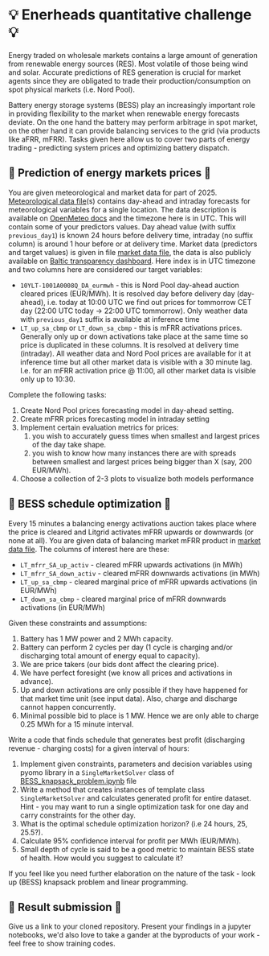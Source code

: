 # :bulb: Enerheads quantitative challenge :bulb:

Energy traded on wholesale markets contains a large amount of generation from renewable energy sources (RES). Most volatile of those being wind and solar. Accurate predictions of RES generation is crucial for market agents since they are obligated to trade their production/consumption on spot physical markets (i.e. Nord Pool).

Battery energy storage systems (BESS) play an increasingly important role in providing flexibility to the market when renewable energy forecasts deviate. On the one hand the battery may perform arbitrage in spot market, on the other hand it can provide balancing services to the grid (via products like aFRR, mFRR). Tasks given here allow us to cover two parts of energy trading - predicting system prices and optimizing battery dispatch.

## :electric_plug: Prediction of energy markets prices :electric_plug:

You are given meteorological and market data for part of 2025. [Meteorological data file](https://github.com/jkved/enerheads-quant-challenge/blob/main/data/weather_location_Vilnius.csv)(s) contains day-ahead and intraday forecasts for meteorological variables for a single location. The data description is available on [OpenMeteo docs](https://open-meteo.com/en/docs) and the timezone here is in UTC. This will contain some of your predictors values. Day ahead value (with suffix `previous_day1`) is known 24 hours before delivery time, intraday (no suffix column) is around 1 hour before or at delivery time.
Market data (predictors and target values) is given in file [market data file](https://github.com/jkved/enerheads-quant-challenge/blob/main/data/market_data.csv), the data is also publicly available on [Baltic transparency dashboard](https://baltic.transparency-dashboard.eu/). Here index is in UTC timezone and two columns here are considered our target variables:
- `10YLT-1001A0008Q_DA_eurmwh` - this is Nord Pool day-ahead auction cleared prices (EUR/MWh). It is resolved day before delivery day (day-ahead), i.e. today at 10:00 UTC we find out prices for tommorrow CET day (22:00 UTC today -> 22:00 UTC tommorrow). Only weather data with `previous_day1` suffix is available at inference time
- `LT_up_sa_cbmp` or `LT_down_sa_cbmp` - this is mFRR activations prices. Generally only up or down activations take place at the same time so price is duplicated in these columns. It is resolved at delivery time (intraday). All weather data and Nord Pool prices are available for it at inference time but all other market data is visible with a 30 minute lag. I.e. for an mFRR activation price @ 11:00, all other market data is visible only up to 10:30.

Complete the following tasks:
1. Create Nord Pool prices forecasting model in day-ahead setting.
2. Create mFRR prices forecasting model in intraday setting
3. Implement certain evaluation metrics for prices: 
    1. you wish to accurately guess times when smallest and largest prices of the day take shape.
    2. you wish to know how many instances there are with spreads between smallest and largest prices being bigger than X (say, 200 EUR/MWh).
4. Choose a collection of 2-3 plots to visualize both models performance

## :battery: BESS schedule optimization :battery:

Every 15 minutes a balancing energy activations auction takes place where the price is cleared and Litgrid activates mFRR upwards or downwards (or none at all). You are given data of balancing market mFRR product in [market data file](https://github.com/jkved/enerheads-quant-challenge/blob/main/data/spot_balancing_2025Q1.csv). The columns of interest here are these:
- `LT_mfrr_SA_up_activ` - cleared mFRR upwards activations (in MWh)  
- `LT_mfrr_SA_down_activ` - cleared mFRR downwards activations (in MWh)  
- `LT_up_sa_cbmp` - cleared marginal price of mFRR upwards activations (in EUR/MWh)
- `LT_down_sa_cbmp` - cleared marginal price of mFRR downwards activations (in EUR/MWh)

Given these constraints and assumptions:
1. Battery has 1 MW power and 2 MWh capacity.
2. Battery can perform 2 cycles per day (1 cycle is charging and/or discharging total amount of energy equal to capacity).
3. We are price takers (our bids dont affect the clearing price).
4. We have perfect foresight (we know all prices and activations in advance).
5. Up and down activations are only possible if they have happened for that market time unit (see input data). Also, charge and discharge cannot happen concurrently.
6. Minimal possible bid to place is 1 MW. Hence we are only able to charge 0.25 MWh for a 15 minute interval.

Write a code that finds schedule that generates best profit (discharging revenue - charging costs) for a given interval of hours:
1. Implement given constraints, parameters and decision variables using pyomo library in a `SingleMarketSolver` class of [BESS_knapsack_problem.ipynb](https://github.com/jkved/enerheads-quant-challenge/blob/main/BESS_knapsack_problem.ipynb) file
2. Write a method that creates instances of template class `SingleMarketSolver` and calculates generated profit for entire dataset. Hint - you may want to run a single optimization task for one day and carry constraints for the other day.
3. What is the optimal schedule optimization horizon? (i.e 24 hours, 25, 25.5?).
4. Calculate 95% confidence interval for profit per MWh (EUR/MWh).
5. Small depth of cycle is said to be a good metric to maintain BESS state of health. How would you suggest to calculate it?

If you feel like you need further elaboration on the nature of the task - look up (BESS) knapsack problem and linear programming.

## :email: Result submission :email:

Give us a link to your cloned repository. Present your findings in a jupyter notebooks, we'd also love to take a gander at the byproducts of your work - feel free to show training codes.